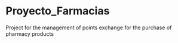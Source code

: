 # Proyecto_Farmacias
Project for the management of points exchange for the purchase of pharmacy products
